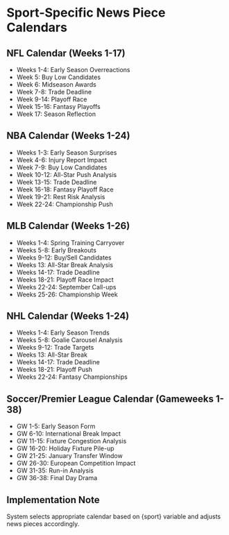 # Sport-Specific News Piece Calendars

## NFL Calendar (Weeks 1-17)
- Weeks 1-4: Early Season Overreactions
- Week 5: Buy Low Candidates
- Week 6: Midseason Awards
- Week 7-8: Trade Deadline
- Week 9-14: Playoff Race
- Week 15-16: Fantasy Playoffs
- Week 17: Season Reflection

## NBA Calendar (Weeks 1-24)
- Weeks 1-3: Early Season Surprises
- Week 4-6: Injury Report Impact
- Week 7-9: Buy Low Candidates  
- Week 10-12: All-Star Push Analysis
- Week 13-15: Trade Deadline
- Week 16-18: Fantasy Playoff Race
- Week 19-21: Rest Risk Analysis
- Week 22-24: Championship Push

## MLB Calendar (Weeks 1-26)
- Weeks 1-4: Spring Training Carryover
- Weeks 5-8: Early Breakouts
- Weeks 9-12: Buy/Sell Candidates
- Weeks 13: All-Star Break Analysis
- Weeks 14-17: Trade Deadline
- Weeks 18-21: Playoff Race Impact
- Weeks 22-24: September Call-ups
- Weeks 25-26: Championship Week

## NHL Calendar (Weeks 1-24)
- Weeks 1-4: Early Season Trends
- Weeks 5-8: Goalie Carousel Analysis
- Weeks 9-12: Trade Targets
- Weeks 13: All-Star Break
- Weeks 14-17: Trade Deadline
- Weeks 18-21: Playoff Push
- Weeks 22-24: Fantasy Championships

## Soccer/Premier League Calendar (Gameweeks 1-38)
- GW 1-5: Early Season Form
- GW 6-10: International Break Impact
- GW 11-15: Fixture Congestion Analysis
- GW 16-20: Holiday Fixture Pile-up
- GW 21-25: January Transfer Window
- GW 26-30: European Competition Impact
- GW 31-35: Run-in Analysis
- GW 36-38: Final Day Drama

## Implementation Note
System selects appropriate calendar based on {sport} variable and adjusts news pieces accordingly.
